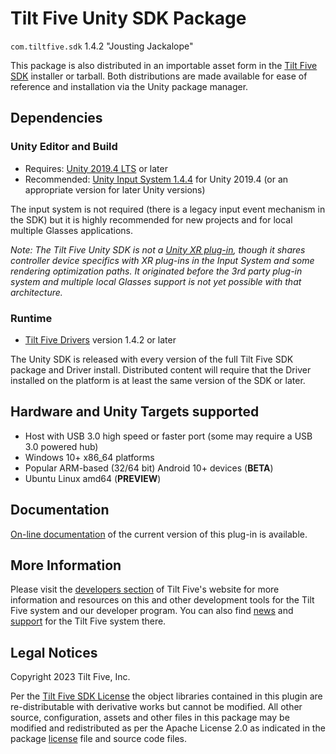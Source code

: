 # Tilt Five Unity SDK Package

`com.tiltfive.sdk` 1.4.2 "Jousting Jackalope"

This package is also distributed in an importable asset form in the
[Tilt Five SDK](https://docs.tiltfive.com/latest_release.html) installer or tarball.
Both distributions are made available for ease of reference and installation via the
Unity package manager.

## Dependencies

### Unity Editor and Build

- Requires: [Unity 2019.4 LTS](https://unity.com/releases/2019-lts) or later
- Recommended: [Unity Input System 1.4.4](https://docs.unity3d.com/Packages/com.unity.inputsystem@1.4/manual/index.html)
  for Unity 2019.4 (or an appropriate version for later Unity versions)

The input system is not required (there is a legacy input event mechanism in the SDK)
but it is highly recommended for new projects and for local multiple Glasses
applications.

_Note: The Tilt Five Unity SDK is not a [Unity XR plug-in](https://docs.unity3d.com/Manual/XRPluginArchitecture.html),
though it shares controller device specifics with XR plug-ins in the Input System
and some rendering optimization paths. It originated before the 3rd party plug-in
system and multiple local Glasses support is not yet possible with that
architecture._

### Runtime

- [Tilt Five Drivers](https://docs.tiltfive.com/latest_release.html) version 1.4.2 or later

The Unity SDK is released with every version of the full Tilt Five SDK package and Driver install. Distributed content will require that the Driver installed on the platform is at least the same version of the SDK or later.

## Hardware and Unity Targets supported
- Host with USB 3.0 high speed or faster port (some may require a USB 3.0 powered hub)
- Windows 10+ x86_64 platforms
- Popular ARM-based (32/64 bit) Android 10+ devices (**BETA**)
- Ubuntu Linux amd64 (**PREVIEW**)

## Documentation

[On-line documentation](https://docs.tiltfive.com/unity_api/index.html) of the current version of this plug-in is available.

## More Information

Please visit the [developers section](https://www.tiltfive.com/make/home) of Tilt Five's website for more information and resources on this and other development tools for the
Tilt Five system and our developer program. You can also find [news](https://www.tiltfive.com/news) and [support](https://www.tiltfive.com/support) for the Tilt Five system there.

## Legal Notices

Copyright 2023 Tilt Five, Inc.

Per the [Tilt Five SDK License](https://docs.tiltfive.com/t5_license_agreement.html) the object libraries contained in this plugin are re-distributable with derivative works but cannot be modified. All other source, configuration, assets and other files in this package may be modified and redistributed as per the Apache License 2.0 as indicated in the package [license](LICENSE.md) file and source code files.
